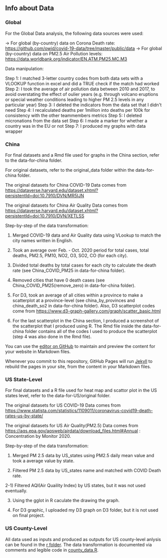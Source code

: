 ## Info about Data

### Global
For the Global Data analysis, the following data sources were used:

-> For global (by-country) data on Corona Death rate: https://github.com/owid/covid-19-data/tree/master/public/data
-> For global (by-country) data on PM2.5 Air Pollution levels: https://data.worldbank.org/indicator/EN.ATM.PM25.MC.M3

Data manipulation:

Step 1: I matched 3-letter country codes from both data sets with a VLOOKUP function in excel and did a TRUE check if the match had worked
Step 2: I took the average of air pollution data between 2010 and 2017, to avoid overstating the effect of oulier years (e.g. through volcano eruptions or special weather conditions leading to higher PM 2.5 levels in any particular year)
Step 3: I deleted the indicators from the data set that I didn't need
Step 4: I recalculated deaths per 1million into deaths per 100k for consistency with the other teammembers metrics
Step 5: I deleted micronations from the data set
Step 6: I made a marker for whether a country was in the EU or not
Step 7: I produced my graphs with data wrapper

### China
For final datasets and a Rmd file used for graphs in the China section, refer to the data-for-china folder.

For original datasets, refer to the original_data folder within the data-for-china folder.

The original datasets for China COVID-19 Data comes from https://dataverse.harvard.edu/dataset.xhtml?persistentId=doi:10.7910/DVN/MR5IJN

The original datasets for China Air Quality Data comes from https://dataverse.harvard.edu/dataset.xhtml?persistentId=doi:10.7910/DVN/XETLSS

Step-by-step of the data transformation:

1) Merged COVID-19 data and Air Quality data using VLookup to match the city names written in English.

2) Took an average over Feb. - Oct. 2020 period for total cases, total deaths, PM2.5, PM10, NO2, O3, SO2, CO (for each city).

3) Divided total deaths by total cases for each city to calculate the death rate (see China_COVID_PM25 in data-for-china folder).

4) Removed cities that have 0 death cases (see China_COVID_PM25(remove_zero) in data-for-china folder).

5) For D3, took an average of all cities within a province to make a scatterplot at a province-level (see china_by_provinces and china_death_so2 in data-for-china folder). Also, D3 scatterplot codes come from https://www.d3-graph-gallery.com/graph/scatter_basic.html

6) For the last scatterplot in the China section, I produced a screenshot of the scatterplot that I produced using R. The Rmd file inside the data-for-china folder contains all of the codes I used to produce the scatterplot (step 4 was also done in the Rmd file).

You can use the [editor on GitHub](https://github.com/code4policy/Team-A3/edit/main/README.md) to maintain and preview the content for your website in Markdown files.

Whenever you commit to this repository, GitHub Pages will run [Jekyll](https://jekyllrb.com/) to rebuild the pages in your site, from the content in your Markdown files.

### US State-Level
For final datasets and a R file used for heat map and scattor plot in the US states level, refer to the data-for-US/original folder.

The original datasets for US COVID-19 Data comes from https://www.statista.com/statistics/1109011/coronavirus-covid19-death-rates-us-by-state/

The original datasets for US Air Quality(PM2.5) Data comes from https://aqs.epa.gov/aqsweb/airdata/download_files.html#Annual : Concentration by Monitor 2020. 

Step-by-step of the data transformation:

1) Merged PM 2.5 data by US_states using PM2.5 daily mean value and took a average value by state.

2) Filtered PM 2.5 data by US_states name and matched with COVID Death rate.

2-1) Filtered AQI(Air Quaility Index) by US states, but it was not used eventually. 

3) Using the gglot in R caculate the drawing the graph.

4) For D3 graphic, I uploaded my D3 graph on D3 folder, but it is not used on final project.

### US County-Level
All data used as inputs and produced as outputs for US county-level anlysis can be found in the [r folder](https://github.com/code4policy/Team-A3/tree/main/r).  The data transformation is documented via comments and legible code in [county_data.R](https://github.com/code4policy/Team-A3/blob/main/r/scripts/county_data.R).
